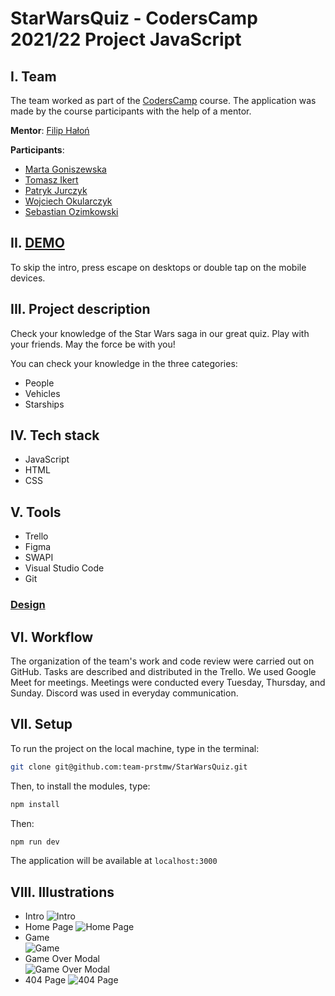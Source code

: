 # StarWarsQuiz - CodersCamp 2021/22 Project JavaScript

## I. Team
The team worked as part of the [CodersCamp](https://coderscamp.pl/) course. The application was made by the course participants with the help of a mentor.

**Mentor**: [Filip Hałoń](https://github.com/FilipHalon)

**Participants**:
-   [Marta Goniszewska](https://github.com/mgoniszewska)
-   [Tomasz Ikert](https://github.com/ike-tom)
-   [Patryk Jurczyk](https://github.com/PatrykJurczyk)
-   [Wojciech Okularczyk](https://github.com/shadowas-py)
-   [Sebastian Ozimkowski](https://github.com/sebcio-o)

## II. [DEMO](https://team-prstmw.github.io/StarWarsQuiz/)

To skip the intro, press escape on desktops or double tap on the mobile devices.

## III. Project description
Check your knowledge of the Star Wars saga in our great quiz. Play with your friends. May the force be with you!

You can check your knowledge in the three categories:
- People
- Vehicles
- Starships

## IV. Tech stack
- JavaScript
- HTML
- CSS

## V. Tools
- Trello
- Figma
- SWAPI
- Visual Studio Code
- Git

### [Design](https://www.figma.com/file/4HOOjnEYjb7W7xEh2Vb4lx/CodersCamp2020.Project.JavaScript.StarWarsQuiz?node-id=256%3A107)

## VI. Workflow
The organization of the team's work and code review were carried out on GitHub. Tasks are described and distributed in the Trello. We used Google Meet for meetings. Meetings were conducted every Tuesday, Thursday, and Sunday. Discord was used in everyday communication.

## VII. Setup
To run the project on the local machine, type in the terminal:
```bash
git clone git@github.com:team-prstmw/StarWarsQuiz.git
```
Then, to install the modules, type:
```bash
npm install
```
Then:
```bash
npm run dev
```
The application will be available at `localhost:3000`

## VIII. Illustrations
-   Intro
![Intro](https://i.ibb.co/fqbbkBN/intro.jpg)
-   Home Page
![Home Page](https://i.ibb.co/SXV52mN/main.jpg)
-   Game   
![Game](https://i.ibb.co/gg3QBL5/game.jpg)
-   Game Over Modal  
![Game Over Modal](https://i.ibb.co/vz7QZ8L/gameover.jpg)
-   404 Page 
![404 Page](https://i.ibb.co/xhkmw9M/404-page.jpg)
